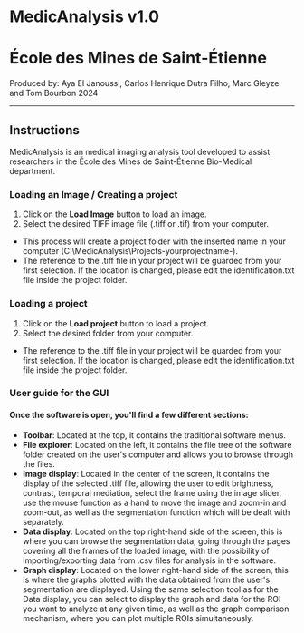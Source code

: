 # MedicAnalysis v1.0
# École des Mines de Saint-Étienne

Produced by: Aya El Janoussi, Carlos Henrique Dutra Filho, Marc Gleyze and Tom Bourbon
2024

---

## Instructions

MedicAnalysis is an medical imaging analysis tool developed to assist researchers in the École des Mines de Saint-Étienne Bio-Medical department.

### Loading an Image / Creating a project

1. Click on the **Load Image** button to load an image.
2. Select the desired TIFF image file (.tiff or .tif) from your computer.

- This process will create a project folder with the inserted name in your computer (C:\MedicAnalysis\Projects\-yourprojectname-).
- The reference to the .tiff file in your project will be guarded from your first selection. If the location is changed, please edit the identification.txt file inside the project folder.

### Loading a project

1. Click on the **Load project** button to load a project.
2. Select the desired folder from your computer.

- The reference to the .tiff file in your project will be guarded from your first selection. If the location is changed, please edit the identification.txt file inside the project folder.

### User guide for the GUI

#### Once the software is open, you'll find a few different sections:

- **Toolbar**: Located at the top, it contains the traditional software menus.
- **File explorer**: Located on the left, it contains the file tree of the software folder created on the user's computer and allows you to browse through the files.
- **Image display**: Located in the center of the screen, it contains the display of the selected .tiff file, allowing the user to edit brightness, contrast, temporal mediation, select the frame using the image slider, use the mouse function as a hand to move the image and zoom-in and zoom-out, as well as the segmentation function which will be dealt with separately.
- **Data display**: Located on the top right-hand side of the screen, this is where you can browse the segmentation data, going through the pages covering all the frames of the loaded image, with the possibility of importing/exporting data from .csv files for analysis in the software.
- **Graph display**: Located on the lower right-hand side of the screen, this is where the graphs plotted with the data obtained from the user's segmentation are displayed. Using the same selection tool as for the Data display, you can select to display the graph and data for the ROI you want to analyze at any given time, as well as the graph comparison mechanism, where you can plot multiple ROIs simultaneously.



